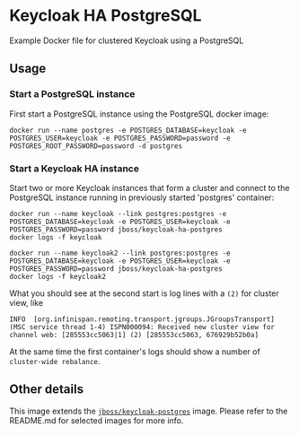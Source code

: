 # Keycloak HA PostgreSQL

Example Docker file for clustered Keycloak using a PostgreSQL

## Usage

### Start a PostgreSQL instance

First start a PostgreSQL instance using the PostgreSQL docker image:

    docker run --name postgres -e POSTGRES_DATABASE=keycloak -e POSTGRES_USER=keycloak -e POSTGRES_PASSWORD=password -e POSTGRES_ROOT_PASSWORD=password -d postgres

### Start a Keycloak HA instance

Start two or more Keycloak instances that form a cluster and connect to the PostgreSQL instance running in previously started 'postgres' container:

    docker run --name keycloak --link postgres:postgres -e POSTGRES_DATABASE=keycloak -e POSTGRES_USER=keycloak -e POSTGRES_PASSWORD=password jboss/keycloak-ha-postgres
    docker logs -f keycloak

    docker run --name keycloak2 --link postgres:postgres -e POSTGRES_DATABASE=keycloak -e POSTGRES_USER=keycloak -e POSTGRES_PASSWORD=password jboss/keycloak-ha-postgres
    docker logs -f keycloak2

What you should see at the second start is log lines with a `(2)` for cluster view, like
```
INFO  [org.infinispan.remoting.transport.jgroups.JGroupsTransport] (MSC service thread 1-4) ISPN000094: Received new cluster view for channel web: [285553cc5063|1] (2) [285553cc5063, 676929b52b0a]
```

At the same time the first container's logs should show a number of `cluster-wide rebalance`.

## Other details

This image extends the [`jboss/keycloak-postgres`](https://github.com/jboss-dockerfiles/keycloak) image. Please refer to the README.md for selected images for more info.
